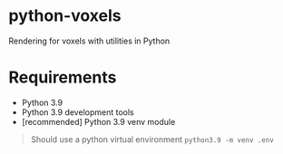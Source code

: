 # python-voxels
Rendering for voxels with utilities in Python


# Requirements
- Python 3.9
- Python 3.9 development tools
- [recommended] Python 3.9 venv module

> Should use a python virtual environment
> `python3.9 -m venv .env`